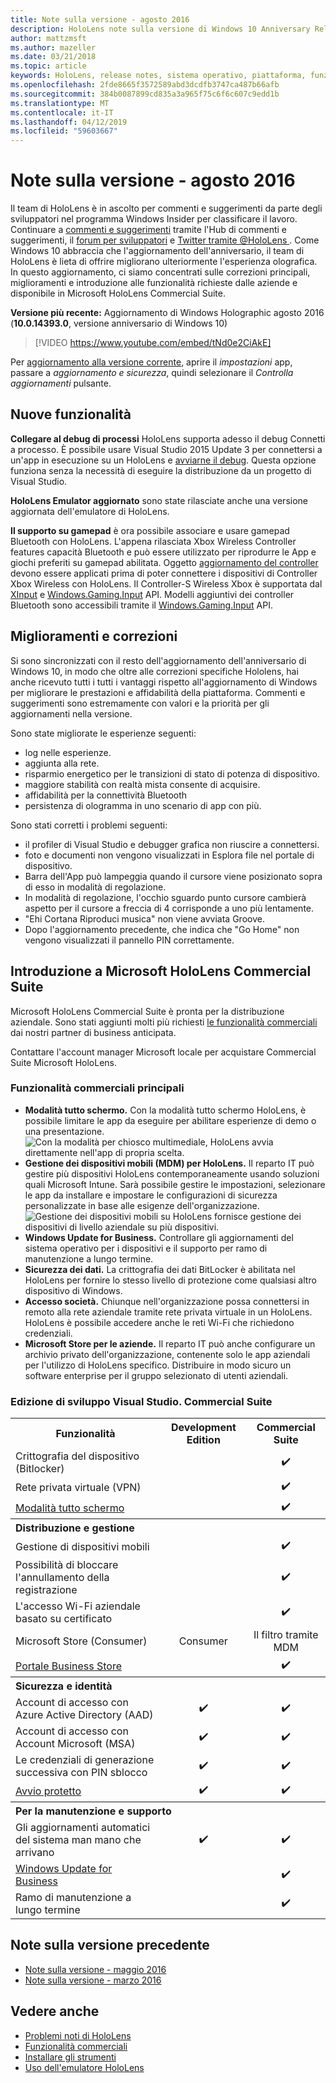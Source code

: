 ```yaml
---
title: Note sulla versione - agosto 2016
description: HoloLens note sulla versione di Windows 10 Anniversary Release (autunno 2016)
author: mattzmsft
ms.author: mazeller
ms.date: 03/21/2018
ms.topic: article
keywords: HoloLens, release notes, sistema operativo, piattaforma, funzionalità, commercial suite
ms.openlocfilehash: 2fde8665f3572589abd3dcdfb3747ca487b66afb
ms.sourcegitcommit: 384b0087899cd835a3a965f75c6f6c607c9edd1b
ms.translationtype: MT
ms.contentlocale: it-IT
ms.lasthandoff: 04/12/2019
ms.locfileid: "59603667"
---
```

# <a name="release-notes---august-2016"></a>Note sulla versione - agosto 2016

Il team di HoloLens è in ascolto per commenti e suggerimenti da parte degli sviluppatori nel programma Windows Insider per classificare il lavoro. Continuare a [commenti e suggerimenti](give-us-feedback.md) tramite l'Hub di commenti e suggerimenti, il [forum per sviluppatori](https://forums.hololens.com) e [Twitter tramite @HoloLens ](https://twitter.com/hololens). Come Windows 10 abbraccia che l'aggiornamento dell'anniversario, il team di HoloLens è lieta di offrire migliorano ulteriormente l'esperienza olografica. In questo aggiornamento, ci siamo concentrati sulle correzioni principali, miglioramenti e introduzione alle funzionalità richieste dalle aziende e disponibile in Microsoft HoloLens Commercial Suite.

**Versione più recente:** Aggiornamento di Windows Holographic agosto 2016 (**10.0.14393.0**, versione anniversario di Windows 10)

>[!VIDEO https://www.youtube.com/embed/tNd0e2CiAkE]

Per [aggiornamento alla versione corrente](updating-hololens.md), aprire il *impostazioni* app, passare a *aggiornamento e sicurezza*, quindi selezionare il *Controlla aggiornamenti* pulsante.

## <a name="new-features"></a>Nuove funzionalità

**Collegare al debug di processi** HoloLens supporta adesso il debug Connetti a processo. È possibile usare Visual Studio 2015 Update 3 per connettersi a un'app in esecuzione su un HoloLens e [avviarne il debug](using-visual-studio.md#debugging-an-installed-or-running-app). Questa opzione funziona senza la necessità di eseguire la distribuzione da un progetto di Visual Studio.

**HoloLens Emulator aggiornato** sono state rilasciate anche una versione aggiornata dell'emulatore di HoloLens.

**Il supporto su gamepad** è ora possibile associare e usare gamepad Bluetooth con HoloLens. L'appena rilasciata Xbox Wireless Controller features capacità Bluetooth e può essere utilizzato per riprodurre le App e giochi preferiti su gamepad abilitata. Oggetto [aggiornamento del controller](http://support.xbox.com/xbox-one/accessories/update-controller-for-stereo-headset-adapter) devono essere applicati prima di poter connettere i dispositivi di Controller Xbox Wireless con HoloLens. Il Controller-S Wireless Xbox è supportata dal [XInput](https://msdn.microsoft.com/library/windows/desktop/hh405053(v=vs.85).aspx) e [Windows.Gaming.Input](https://msdn.microsoft.com/library/windows/apps/windows.gaming.input.aspx) API. Modelli aggiuntivi dei controller Bluetooth sono accessibili tramite il [Windows.Gaming.Input](https://msdn.microsoft.com/library/windows/apps/windows.gaming.input.aspx) API.

## <a name="improvements-and-fixes"></a>Miglioramenti e correzioni

Si sono sincronizzati con il resto dell'aggiornamento dell'anniversario di Windows 10, in modo che oltre alle correzioni specifiche Hololens, hai anche ricevuto tutti i tutti i vantaggi rispetto all'aggiornamento di Windows per migliorare le prestazioni e affidabilità della piattaforma. Commenti e suggerimenti sono estremamente con valori e la priorità per gli aggiornamenti nella versione.

Sono state migliorate le esperienze seguenti:
* log nelle esperienze.
* aggiunta alla rete.
* risparmio energetico per le transizioni di stato di potenza di dispositivo.
* maggiore stabilità con realtà mista consente di acquisire.
* affidabilità per la connettività Bluetooth
* persistenza di ologramma in uno scenario di app con più.

Sono stati corretti i problemi seguenti:
* il profiler di Visual Studio e debugger grafica non riuscire a connettersi.
* foto e documenti non vengono visualizzati in Esplora file nel portale di dispositivo.
* Barra dell'App può lampeggia quando il cursore viene posizionato sopra di esso in modalità di regolazione.
* In modalità di regolazione, l'occhio sguardo punto cursore cambierà aspetto per il cursore a freccia di 4 corrisponde a uno più lentamente.
* "Ehi Cortana Riproduci musica" non viene avviata Groove.
* Dopo l'aggiornamento precedente, che indica che "Go Home" non vengono visualizzati il pannello PIN correttamente.

## <a name="introducing-microsoft-hololens-commercial-suite"></a>Introduzione a Microsoft HoloLens Commercial Suite

Microsoft HoloLens Commercial Suite è pronta per la distribuzione aziendale. Sono stati aggiunti molti più richiesti [le funzionalità commerciali](commercial-features.md) dai nostri partner di business anticipata.

Contattare l'account manager Microsoft locale per acquistare Commercial Suite Microsoft HoloLens.

### <a name="key-commercial-features"></a>Funzionalità commerciali principali 

* **Modalità tutto schermo.** Con la modalità tutto schermo HoloLens, è possibile limitare le app da eseguire per abilitare esperienze di demo o una presentazione.<br>
  ![Con la modalità per chiosco multimediale, HoloLens avvia direttamente nell'app di propria scelta.](images/201608-kioskmode-400px.png)
* **Gestione dei dispositivi mobili (MDM) per HoloLens.** Il reparto IT può gestire più dispositivi HoloLens contemporaneamente usando soluzioni quali Microsoft Intune. Sarà possibile gestire le impostazioni, selezionare le app da installare e impostare le configurazioni di sicurezza personalizzate in base alle esigenze dell'organizzazione.<br>
  ![Gestione dei dispositivi mobili su HoloLens fornisce gestione dei dispositivi di livello aziendale su più dispositivi.](images/201608-enterprisemanagement-400px.png)
* **Windows Update for Business.** Controllare gli aggiornamenti del sistema operativo per i dispositivi e il supporto per ramo di manutenzione a lungo termine.
* **Sicurezza dei dati.** La crittografia dei dati BitLocker è abilitata nel HoloLens per fornire lo stesso livello di protezione come qualsiasi altro dispositivo di Windows.
* **Accesso società.** Chiunque nell'organizzazione possa connettersi in remoto alla rete aziendale tramite rete privata virtuale in un HoloLens. HoloLens è possibile accedere anche le reti Wi-Fi che richiedono credenziali.
* **Microsoft Store per le aziende.** Il reparto IT può anche configurare un archivio privato dell'organizzazione, contenente solo le app aziendali per l'utilizzo di HoloLens specifico. Distribuire in modo sicuro un software enterprise per il gruppo selezionato di utenti aziendali.

### <a name="development-edition-vs-commercial-suite"></a>Edizione di sviluppo Visual Studio. Commercial Suite

<table>
<tr>
<th>Funzionalità</th><th>Development Edition</th><th>Commercial Suite</th>
</tr><tr>
<td>Crittografia del dispositivo (Bitlocker)</td><td></td><td style="text-align: center;">✔️</td>
</tr><tr>
<td>Rete privata virtuale (VPN)</td><td></td><td style="text-align: center;">✔️</td>
</tr><tr>
<td><a href="using-the-windows-device-portal.md#kiosk-mode">Modalità tutto schermo</a></td><td></td><td style="text-align: center;">✔️</td>
</tr><tr>
<th colspan="3" style="text-align: left;"> Distribuzione e gestione</th>
</tr><tr>
<td>Gestione di dispositivi mobili</td><td style="text-align: center;"></td><td style="text-align: center;">✔️</td>
</tr><tr>
<td>Possibilità di bloccare l'annullamento della registrazione</td><td></td><td style="text-align: center;">✔️</td>
</tr><tr>
<td>L'accesso Wi-Fi aziendale basato su certificato</td><td></td><td style="text-align: center;">✔️</td>
</tr><tr>
<td>Microsoft Store (Consumer)</td><td style="text-align: center;">Consumer</td><td style="text-align: center;">Il filtro tramite MDM</td>
</tr><tr>
<td><a href="https://technet.microsoft.com/itpro/windows/manage/working-with-line-of-business-apps">Portale Business Store</a></td><td></td><td style="text-align: center;">✔️</td>
</tr><tr>
<th colspan="3" style="text-align: left;"> Sicurezza e identità</th>
</tr><tr>
<td>Account di accesso con Azure Active Directory (AAD)</td><td style="text-align: center;">✔️</td><td style="text-align: center;">✔️</td>
</tr><tr>
<td>Account di accesso con Account Microsoft (MSA)</td><td style="text-align: center;">✔️</td><td style="text-align: center;">✔️</td>
</tr><tr>
<td>Le credenziali di generazione successiva con PIN sblocco</td><td style="text-align: center;">✔️</td><td style="text-align: center;">✔️</td>
</tr><tr>
<td><a href="https://msdn.microsoft.com/windows/hardware/commercialize/manufacture/desktop/secure-boot-overview">Avvio protetto</a></td><td style="text-align: center;">✔️</td><td style="text-align: center;">✔️</td>
</tr><tr>
<th colspan="3" style="text-align: left;"> Per la manutenzione e supporto</th>
</tr><tr>
<td>Gli aggiornamenti automatici del sistema man mano che arrivano</td><td style="text-align: center;">✔️</td><td style="text-align: center;">✔️</td>
</tr><tr>
<td><a href="https://technet.microsoft.com/itpro/windows/plan/windows-update-for-business">Windows Update for Business</a></td><td></td><td style="text-align: center;">✔️</td>
</tr><tr>
<td>Ramo di manutenzione a lungo termine</td><td></td><td style="text-align: center;">✔️</td>
</tr>
</table>

## <a name="prior-release-notes"></a>Note sulla versione precedente
* [Note sulla versione - maggio 2016](release-notes-may-2016.md)
* [Note sulla versione - marzo 2016](release-notes-march-2016.md)

## <a name="see-also"></a>Vedere anche
* [Problemi noti di HoloLens](hololens-known-issues.md)
* [Funzionalità commerciali](commercial-features.md)
* [Installare gli strumenti](install-the-tools.md)
* [Uso dell'emulatore HoloLens](using-the-hololens-emulator.md)
